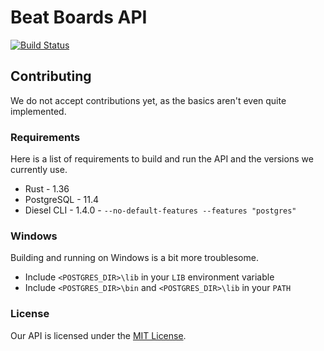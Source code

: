 # Beat Boards API

[![Build Status](https://travis-ci.com/beat-boards/api.svg?branch=master)](https://travis-ci.com/beat-boards/api)

## Contributing

We do not accept contributions yet, as the basics aren't even quite implemented.

### Requirements

Here is a list of requirements to build and run the API and the versions we currently use.

* Rust - 1.36
* PostgreSQL - 11.4
* Diesel CLI - 1.4.0 - `--no-default-features --features "postgres"`

### Windows

Building and running on Windows is a bit more troublesome. 

* Include `<POSTGRES_DIR>\lib` in your `LIB` environment variable
* Include `<POSTGRES_DIR>\bin` and `<POSTGRES_DIR>\lib` in your `PATH`

### License

Our API is licensed under the [MIT License](LICENSE).